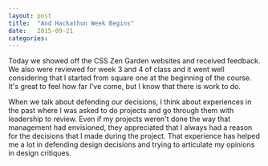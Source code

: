 ```yaml
---
layout: post
title:  "And Hackathon Week Begins"
date:   2015-09-21
categories: 
---
```


Today we showed off the CSS Zen Garden websites and received feedback. We also were reviewed for week 3 and 4 of class and it went well considering that I started from square one at the beginning of the course. It's great to feel how far I've come, but I know that there is work to do. 

When we talk about defending our decisions, I think about experiences in the past where I was asked to do projects and go through them with leadership to review. Even if my projects weren't done the way that management had envisioned, they appreciated that I always had a reason for the decisions that I made during the project. That experience has helped me a lot in defending design decisions and trying to articulate my opinions in design critiques.